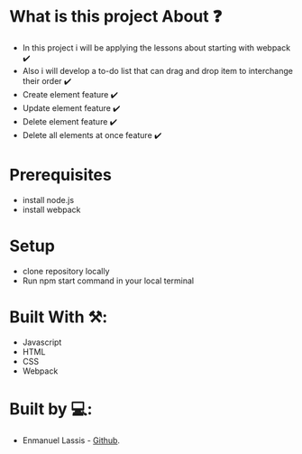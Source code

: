 # What is this project About ❓
* In this project i will be applying the lessons about starting with webpack ✔️
* Also i will develop a to-do list that can drag and drop item to interchange their order ✔️
* Create element feature ✔️
* Update element feature ✔️
* Delete element feature ✔️
* Delete all elements at once feature ✔️

# Prerequisites
* install node.js
* install webpack
# Setup
* clone repository locally
* Run npm start command in your local terminal


# Built With ⚒️:
* Javascript
* HTML
* CSS
* Webpack

# Built by 💻:
* Enmanuel Lassis - [Github](https://github.com/elassis).

